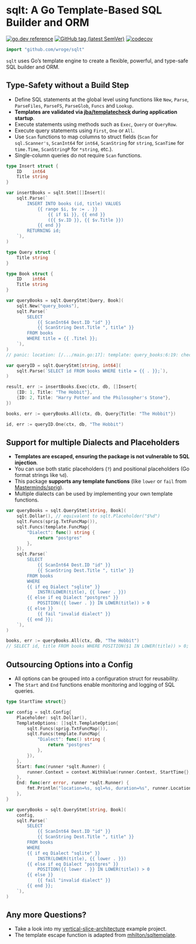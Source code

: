 # sqlt: A Go Template-Based SQL Builder and ORM

[![go.dev reference](https://img.shields.io/badge/go.dev-reference-007d9c?logo=go&logoColor=white)](https://pkg.go.dev/github.com/wroge/sqlt)
[![GitHub tag (latest SemVer)](https://img.shields.io/github/tag/wroge/sqlt.svg?style=social)](https://github.com/wroge/sqlt/tags)
[![codecov](https://codecov.io/github/wroge/sqlt/graph/badge.svg?token=GDAWVVKGMR)](https://codecov.io/github/wroge/sqlt)
```go
import "github.com/wroge/sqlt"
```

`sqlt` uses Go’s template engine to create a flexible, powerful, and type-safe SQL builder and ORM.

## Type-Safety without a Build Step

- Define SQL statements at the global level using functions like `New`, `Parse`, `ParseFiles`, `ParseFS`, `ParseGlob`, `Funcs` and `Lookup`.
- **Templates are validated via [jba/templatecheck](https://github.com/jba/templatecheck) during application startup**.
- Execute statements using methods such as `Exec`, `Query` or `QueryRow`.
- Execute query statements using `First`, `One` or `All`.
- Use `Scan` functions to map columns to struct fields (`Scan` for `sql.Scanner's`, `ScanInt64` for `int64`, `ScanString` for `string`, `ScanTime` for `time.Time`, `ScanStringP` for `*string`, etc.).
- Single-column queries do not require `Scan` functions.

```go
type Insert struct {
	ID    int64
	Title string
}

var insertBooks = sqlt.Stmt[[]Insert](
	sqlt.Parse(`
		INSERT INTO books (id, title) VALUES
			{{ range $i, $v := . }} 
				{{ if $i }}, {{ end }}
				({{ $v.ID }}, {{ $v.Title }})
			{{ end }}
		RETURNING id;
	`),
)

type Query struct {
	Title string
}

type Book struct {
	ID    int64
	Title string
}

var queryBooks = sqlt.QueryStmt[Query, Book](
	sqlt.New("query_books"),
	sqlt.Parse(`
		SELECT
			{{ ScanInt64 Dest.ID "id" }}
			{{ ScanString Dest.Title ", title" }}
		FROM books
		WHERE title = {{ .Titel }};
	`),
)
// panic: location: [/.../main.go:17]: template: query_books:6:19: checking "query_books" at <.Titel>: can't use field Titel in type main.Query

var queryID = sqlt.QueryStmt[string, int64](
	sqlt.Parse(`SELECT id FROM books WHERE title = {{ . }};`),
)

result, err := insertBooks.Exec(ctx, db, []Insert{
	{ID: 1, Title: "The Hobbit"},
	{ID: 2, Title: "Harry Potter and the Philosopher's Stone"},
})

books, err := queryBooks.All(ctx, db, Query{Title: "The Hobbit"})

id, err := queryID.One(ctx, db, "The Hobbit")
```

## Support for multiple Dialects and Placeholders

- **Templates are escaped, ensuring the package is not vulnerable to SQL injection**.
- You can use both static placeholders (`?`) and positional placeholders (Go format strings like `%d`).
- This package **supports any template functions** (like `lower` or `fail` from [Masterminds/sprig](https://github.com/Masterminds/sprig)).
- Multiple dialects can be used by implementing your own template functions.

```go
var queryBooks = sqlt.QueryStmt[string, Book](
	sqlt.Dollar(), // equivalent to sqlt.Placeholder("$%d")
	sqlt.Funcs(sprig.TxtFuncMap()),
	sqlt.Funcs(template.FuncMap{
		"Dialect": func() string {
			return "postgres"
		},
	}),
	sqlt.Parse(`
		SELECT
			{{ ScanInt64 Dest.ID "id" }}
			{{ ScanString Dest.Title ", title" }}
		FROM books
		WHERE
		{{ if eq Dialect "sqlite" }}
			INSTR(LOWER(title), {{ lower . }})
		{{ else if eq Dialect "postgres" }}
			POSITION({{ lower . }} IN LOWER(title)) > 0
		{{ else }}
			{{ fail "invalid dialect" }}
		{{ end }};
	`),
)

books, err := queryBooks.All(ctx, db, "The Hobbit")
// SELECT id, title FROM books WHERE POSITION($1 IN LOWER(title)) > 0; ["the hobbit"]
```

## Outsourcing Options into a Config

- All options can be grouped into a configuration struct for reusability.
- The `Start` and `End` functions enable monitoring and logging of SQL queries.

```go
type StartTime struct{}

var config = sqlt.Config{
	Placeholder: sqlt.Dollar(),
	TemplateOptions: []sqlt.TemplateOption{
		sqlt.Funcs(sprig.TxtFuncMap()),
		sqlt.Funcs(template.FuncMap{
			"Dialect": func() string {
				return "postgres"
			},
		}),
	},
	Start: func(runner *sqlt.Runner) {
		runner.Context = context.WithValue(runner.Context, StartTime{}, time.Now())
	},
	End: func(err error, runner *sqlt.Runner) {
		fmt.Println("location=%s, sql=%s, duration=%s", runner.Location, runner.SQL, time.Since(runner.Context.Value(StartTime{}).(time.Time)))
	},
}

var queryBooks = sqlt.QueryStmt[string, Book](
	config,
	sqlt.Parse(`
		SELECT
			{{ ScanInt64 Dest.ID "id" }}
			{{ ScanString Dest.Title ", title" }}
		FROM books
		WHERE
		{{ if eq Dialect "sqlite" }}
			INSTR(LOWER(title), {{ lower . }})
		{{ else if eq Dialect "postgres" }}
			POSITION({{ lower . }} IN LOWER(title)) > 0
		{{ else }}
			{{ fail "invalid dialect" }}
		{{ end }};
	`),
)
```

## Any more Questions?

- Take a look into my [vertical-slice-architecture](https://github.com/wroge/vertical-slice-architecture) example project.
- The template escape function is adapted from [mhilton/sqltemplate](https://github.com/mhilton/sqltemplate).
